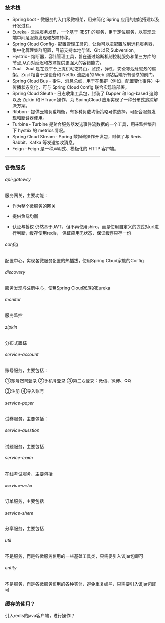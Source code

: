 ### 技术栈

* Spring boot - 微服务的入门级微框架，用来简化 Spring 应用的初始搭建以及开发过程。
* Eureka - 云端服务发现，一个基于 REST 的服务，用于定位服务，以实现云端中间层服务发现和故障转移。
* Spring Cloud Config - 配置管理工具包，让你可以把配置放到远程服务器，集中化管理集群配置，目前支持本地存储、Git 以及 Subversion。
* Hystrix - 熔断器，容错管理工具，旨在通过熔断机制控制服务和第三方库的节点,从而对延迟和故障提供更强大的容错能力。
* Zuul - Zuul 是在云平台上提供动态路由，监控，弹性，安全等边缘服务的框架。Zuul 相当于是设备和 Netflix 流应用的 Web 网站后端所有请求的前门。
* Spring Cloud Bus - 事件、消息总线，用于在集群（例如，配置变化事件）中传播状态变化，可与 Spring Cloud Config 联合实现热部署。
* Spring Cloud Sleuth - 日志收集工具包，封装了 Dapper 和 log-based 追踪以及 Zipkin 和 HTrace 操作，为 SpringCloud 应用实现了一种分布式追踪解决方案。
* Ribbon - 提供云端负载均衡，有多种负载均衡策略可供选择，可配合服务发现和断路器使用。
* Turbine - Turbine 是聚合服务器发送事件流数据的一个工具，用来监控集群下 hystrix 的 metrics 情况。
* Spring Cloud Stream - Spring 数据流操作开发包，封装了与 Redis、Rabbit、Kafka 等发送接收消息。
* Feign - Feign 是一种声明式、模板化的 HTTP 客户端。

---
### 各微服务
###### api-gateway
服务网关，主要功能：

* 作为整个微服务的网关

* 提供负载均衡

* 认证与授权
  仍然基于JWT，但不再使用shiro，而是使用自定义的方式对url进行判断，缓存使用redis，
  保证应用无状态，保证缓存只存一份
  
###### config
配置中心，实现各微服务配置的热插拔，使用Spring Cloud家族的Config

###### discovery
服务发现与注册中心，使用Spring Cloud家族的Eureka

###### monitor
服务监控

###### zipkin
分布式跟踪 

###### service-account
账号服务，主要包括：

①账号密码登录
②手机号登录
③第三方登录：微信、微博、QQ

③注册
④导入账号


###### service-paper
试卷服务，主要包括：


###### service-question
试题服务，主要包括


###### service-exam
在线考试服务，主要包括


###### service-order
订单服务，主要包括

###### service-share
分享服务，主要包括


###### util
不是服务，而是各微服务使用的一些基础工具类，只需要引入该jar包即可


###### entity
不是服务，而是各微服务使用的各种实体，避免重复编写，只需要引入该jar包即可


### 缓存的使用？

引入redis的java客户端，进行操作？